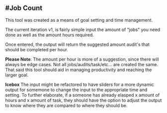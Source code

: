 #Job Count
---
This tool was created as a means of goal setting and time management.

The current iteration v1, is fairly simple
input the amount of "jobs" you need done as well as the amount hours
required.

Once entered, the output will return the suggested amount audit's that
should be completed per hour.

**Please Note**: The amount per hour is more of a suggestion, since there 
will always be edge cases. Not all jobs/audits/task/etc... are created 
the same. That said this tool should aid in managing productivity and 
reaching the larger goal. 

**Icebox**
The input might be refactored to have sliders for a more dynamic output for somemone to change the input to the appropriate time and setting.
    To further elaborate, if a someone has already elasped x amount of hours and x amount of task, they should have the option to adjust the output to know where they are compared to where they should be.